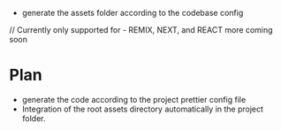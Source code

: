 - generate the assets folder according to the codebase config

// Currently only supported for - REMIX, NEXT, and REACT
more coming soon

# Plan

- generate the code according to the project prettier config file
- Integration of the root assets directory automatically in the project folder.
